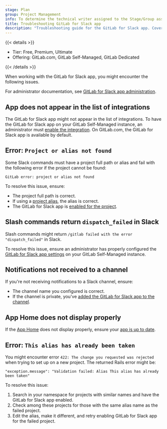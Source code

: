 ```yaml
---
stage: Plan
group: Project Management
info: To determine the technical writer assigned to the Stage/Group associated with this page, see https://handbook.gitlab.com/handbook/product/ux/technical-writing/#assignments
title: Troubleshooting GitLab for Slack app
description: "Troubleshooting guide for the GitLab for Slack app. Covers common issues like missing projects and notification problems."
---
```


{{< details >}}

- Tier: Free, Premium, Ultimate
- Offering: GitLab.com, GitLab Self-Managed, GitLab Dedicated

{{< /details >}}

When working with the GitLab for Slack app, you might encounter the following issues.

For administrator documentation, see [GitLab for Slack app administration](../../../administration/settings/slack_app.md#troubleshooting).

## App does not appear in the list of integrations

The GitLab for Slack app might not appear in the list of integrations. To have the GitLab for Slack app on your GitLab Self-Managed instance, an administrator must [enable the integration](../../../administration/settings/slack_app.md). On GitLab.com, the GitLab for Slack app is available by default.

## Error: `Project or alias not found`

Some Slack commands must have a project full path or alias and fail with the following error
if the project cannot be found:

```plaintext
GitLab error: project or alias not found
```

To resolve this issue, ensure:

- The project full path is correct.
- If using a [project alias](gitlab_slack_application.md#create-a-project-alias), the alias is correct.
- The GitLab for Slack app is [enabled for the project](gitlab_slack_application.md#from-the-project-or-group-settings).

## Slash commands return `dispatch_failed` in Slack

Slash commands might return `/gitlab failed with the error "dispatch_failed"` in Slack.

To resolve this issue, ensure an administrator has properly configured the [GitLab for Slack app settings](../../../administration/settings/slack_app.md) on your GitLab Self-Managed instance.

## Notifications not received to a channel

If you're not receiving notifications to a Slack channel, ensure:

- The channel name you configured is correct.
- If the channel is private, you've [added the GitLab for Slack app to the channel](gitlab_slack_application.md#receive-notifications-to-a-private-channel).

## App Home does not display properly

If the [App Home](https://api.slack.com/start/overview#app_home) does not display properly, ensure your [app is up to date](gitlab_slack_application.md#reinstall-the-gitlab-for-slack-app).

## Error: `This alias has already been taken`

You might encounter error `422: The change you requested was rejected` when trying to set up on a new project. The returned Rails error might be:

```plaintext
"exception.message": "Validation failed: Alias This alias has already been taken"
```

To resolve this issue:

1. Search in your namespace for projects with similar names and have the GitLab for Slack app enabled.
1. Check among these projects for those with the same alias name as the failed project.
1. Edit the alias, make it different, and retry enabling GitLab for Slack app for the failed project.
